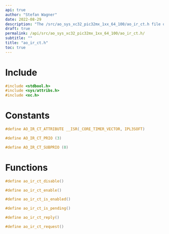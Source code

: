 ```yaml
---
api: true
author: "Stefan Wagner"
date: 2022-08-29
description: "The /src/ao_sys_xc32_pic32mx_1xx_64_100/ao_ir_ct.h file of the ao real-time operating system."
draft: true
permalink: /api/src/ao_sys_xc32_pic32mx_1xx_64_100/ao_ir_ct.h/
subtitle: ""
title: "ao_ir_ct.h"
toc: true
---
```


# Include

```c
#include <stdbool.h>
#include <sys/attribs.h>
#include <xc.h>
```

# Constants

```c
#define AO_IR_CT_ATTRIBUTE __ISR(_CORE_TIMER_VECTOR, IPL3SOFT)
```

```c
#define AO_IR_CT_PRIO (3)
```

```c
#define AO_IR_CT_SUBPRIO (0)
```

# Functions

```c
#define ao_ir_ct_disable()
```

```c
#define ao_ir_ct_enable()
```

```c
#define ao_ir_ct_is_enabled()
```

```c
#define ao_ir_ct_is_pending()
```

```c
#define ao_ir_ct_reply()
```

```c
#define ao_ir_ct_request()
```

